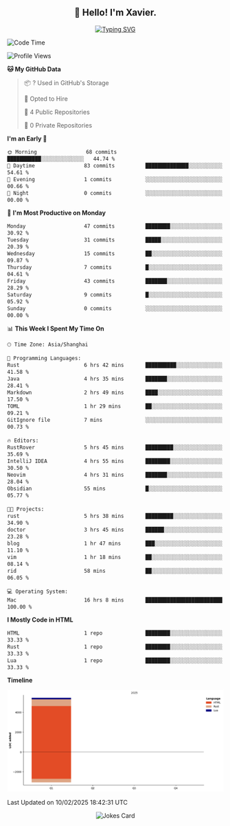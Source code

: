<h2 align="center">👋 Hello! I'm Xavier.</h2>

<!-- typing svg starts -->
<div align="center">
 <a href="https://git.io/typing-svg"><img src="https://readme-typing-svg.demolab.com?font=Fira+Code&size=16&pause=1000&color=FFFFFFF0&width=435&lines=Fear+is+temporary.+Regret+is+forever." alt="Typing SVG" /></a>
</div>
<!-- typing svg ends -->

<!--START_SECTION:waka-->
![Code Time](http://img.shields.io/badge/Code%20Time-233%20hrs%2032%20mins-blue)

![Profile Views](http://img.shields.io/badge/Profile%20Views-5-blue)

**🐱 My GitHub Data** 

> 📦 ? Used in GitHub's Storage 
 > 
> 💼 Opted to Hire
 > 
> 📜 4 Public Repositories 
 > 
> 🔑 0 Private Repositories 
 > 
**I'm an Early 🐤** 

```text
🌞 Morning                68 commits          ███████████░░░░░░░░░░░░░░   44.74 % 
🌆 Daytime                83 commits          ██████████████░░░░░░░░░░░   54.61 % 
🌃 Evening                1 commits           ░░░░░░░░░░░░░░░░░░░░░░░░░   00.66 % 
🌙 Night                  0 commits           ░░░░░░░░░░░░░░░░░░░░░░░░░   00.00 % 
```
📅 **I'm Most Productive on Monday** 

```text
Monday                   47 commits          ████████░░░░░░░░░░░░░░░░░   30.92 % 
Tuesday                  31 commits          █████░░░░░░░░░░░░░░░░░░░░   20.39 % 
Wednesday                15 commits          ██░░░░░░░░░░░░░░░░░░░░░░░   09.87 % 
Thursday                 7 commits           █░░░░░░░░░░░░░░░░░░░░░░░░   04.61 % 
Friday                   43 commits          ███████░░░░░░░░░░░░░░░░░░   28.29 % 
Saturday                 9 commits           █░░░░░░░░░░░░░░░░░░░░░░░░   05.92 % 
Sunday                   0 commits           ░░░░░░░░░░░░░░░░░░░░░░░░░   00.00 % 
```


📊 **This Week I Spent My Time On** 

```text
🕑︎ Time Zone: Asia/Shanghai

💬 Programming Languages: 
Rust                     6 hrs 42 mins       ██████████░░░░░░░░░░░░░░░   41.58 % 
Java                     4 hrs 35 mins       ███████░░░░░░░░░░░░░░░░░░   28.41 % 
Markdown                 2 hrs 49 mins       ████░░░░░░░░░░░░░░░░░░░░░   17.50 % 
TOML                     1 hr 29 mins        ██░░░░░░░░░░░░░░░░░░░░░░░   09.21 % 
GitIgnore file           7 mins              ░░░░░░░░░░░░░░░░░░░░░░░░░   00.73 % 

🔥 Editors: 
RustRover                5 hrs 45 mins       █████████░░░░░░░░░░░░░░░░   35.69 % 
IntelliJ IDEA            4 hrs 55 mins       ████████░░░░░░░░░░░░░░░░░   30.50 % 
Neovim                   4 hrs 31 mins       ███████░░░░░░░░░░░░░░░░░░   28.04 % 
Obsidian                 55 mins             █░░░░░░░░░░░░░░░░░░░░░░░░   05.77 % 

🐱‍💻 Projects: 
rust                     5 hrs 38 mins       █████████░░░░░░░░░░░░░░░░   34.90 % 
doctor                   3 hrs 45 mins       ██████░░░░░░░░░░░░░░░░░░░   23.28 % 
blog                     1 hr 47 mins        ███░░░░░░░░░░░░░░░░░░░░░░   11.10 % 
vim                      1 hr 18 mins        ██░░░░░░░░░░░░░░░░░░░░░░░   08.14 % 
rid                      58 mins             ██░░░░░░░░░░░░░░░░░░░░░░░   06.05 % 

💻 Operating System: 
Mac                      16 hrs 8 mins       █████████████████████████   100.00 % 
```

**I Mostly Code in HTML** 

```text
HTML                     1 repo              ████████░░░░░░░░░░░░░░░░░   33.33 % 
Rust                     1 repo              ████████░░░░░░░░░░░░░░░░░   33.33 % 
Lua                      1 repo              ████████░░░░░░░░░░░░░░░░░   33.33 % 
```



**Timeline**

![Lines of Code chart](https://raw.githubusercontent.com/xavier2code/xavier2code/main/assets/bar_graph.png)


 Last Updated on 10/02/2025 18:42:31 UTC
<!--END_SECTION:waka-->

<!-- jokes card -->
<div align="center">
 <img src="https://readme-jokes.vercel.app/api?hideBorder" alt="Jokes Card" />
</div>
